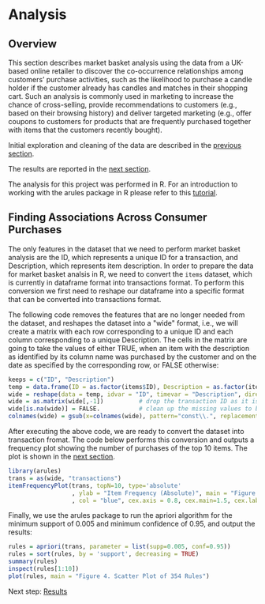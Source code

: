 # Analysis

## Overview
This section describes market basket analysis using the data from a UK-based online retailer to discover the co-occurrence relationships among customers’ purchase activities, such as the likelihood to purchase a candle holder if the customer already has candles and matches in their shopping cart. Such an analysis is commonly used in marketing to increase the chance of cross-selling, provide recommendations to customers (e.g., based on their browsing history) and deliver targeted marketing (e.g., offer coupons to customers for products that are frequently purchased together with items that the customers recently bought).

Initial exploration and cleaning of the data are described in the [previous section](https://eagronin.github.io/market-basket-prepare/).

The results are reported in the [next section](https://eagronin.github.io/market-basket-report/).

The analysis for this project was performed in R.  For an introduction to working with the arules package in R please refer to this [tutorial](http://www.learnbymarketing.com/1043/working-with-arules-transactions-and-read-transactions/).

## Finding Associations Across Consumer Purchases

The only features in the dataset that we need to perform market basket analysis are the ID, which represents a unique ID for a transaction, and Description, which represents item description.  In order to prepare the data for market basket analsis in R, we need to convert the `items` dataset, which is currently in dataframe format into transactions format.  To perform this conversion we first need to reshape our dataframe into a specific format that can be converted into transactions format.  

The following code removes the features that are no longer needed from the dataset, and reshapes the dataset into a "wide" format, i.e., we will create a matrix with each row corresponding to a unique ID and each column corresponding to a unique Description.  The cells in the matrix are going to take the values of either TRUE, when an item with the description as identified by its column name was purchased by the customer and on the date as specified by the corresponding row, or FALSE otherwise:

```R
keeps = c("ID", "Description")
temp = data.frame(ID = as.factor(items$ID), Description = as.factor(items$Description), const = TRUE)
wide = reshape(data = temp, idvar = "ID", timevar = "Description", direction = "wide")
wide = as.matrix(wide[,-1])          # drop the transaction ID as it is no longer used
wide[is.na(wide)] = FALSE.           # clean up the missing values to be FALSE
colnames(wide) = gsub(x=colnames(wide), pattern="const\\.", replacement="")    # clean up column names
```

After executing the above code, we are ready to convert the dataset into transaction fromat.  The code below performs this conversion and outputs a frequency plot showing the number of purchases of the top 10 items.  The plot is shown in the [next section](https://eagronin.github.io/market-basket-report/). 

```R
library(arules)
trans = as(wide, "transactions")
itemFrequencyPlot(trans, topN=10, type='absolute'
                  , ylab = "Item Frequency (Absolute)", main = "Figure 3. Number of Purchases of the Top 10 Items"
                  , col = "blue", cex.axis = 0.8, cex.main=1.5, cex.lab = .8, cex.names = 0.8)
```

Finally, we use the arules package to run the apriori algorithm for the minimum support of 0.005 and minimum confidence of 0.95, and output the results:

```R
rules = apriori(trans, parameter = list(supp=0.005, conf=0.95))
rules = sort(rules, by = 'support', decreasing = TRUE)
summary(rules)
inspect(rules[1:10])
plot(rules, main = "Figure 4. Scatter Plot of 354 Rules")
```

Next step: [Results](https://eagronin.github.io/market-basket-report/)
